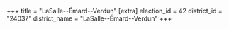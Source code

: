 +++
title = "LaSalle--Émard--Verdun"
[extra]
election_id = 42
district_id = "24037"
district_name = "LaSalle--Émard--Verdun"
+++
